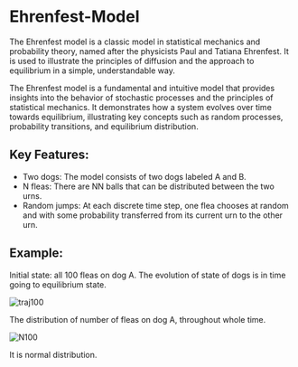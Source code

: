 # Ehrenfest-Model
The Ehrenfest model is a classic model in statistical mechanics and probability theory, named after the physicists Paul and Tatiana Ehrenfest. It is used to illustrate the principles of diffusion and the approach to equilibrium in a simple, understandable way.

The Ehrenfest model is a fundamental and intuitive model that provides insights into the behavior of stochastic processes and the principles of statistical mechanics. It demonstrates how a system evolves over time towards equilibrium, illustrating key concepts such as random processes, probability transitions, and equilibrium distribution.

## Key Features:
- Two dogs: The model consists of two dogs labeled A and B.
- N fleas: There are NN balls that can be distributed between the two urns.
- Random jumps: At each discrete time step, one flea chooses at random and with some probability transferred from its current urn to the other urn.

## Example:
Initial state: all 100 fleas on dog A. The evolution of state of dogs is in time going to equilibrium state.

![traj100](https://github.com/JakubRybka/Ehrenfest-Model/assets/169434289/0370822d-abc5-4ff9-b281-0f3570ad5fa3)

The distribution of number of fleas on dog A, throughout whole time.

![N100](https://github.com/JakubRybka/Ehrenfest-Model/assets/169434289/36798f09-892c-4d5e-9600-172d3420fff6)

It is normal distribution. 
